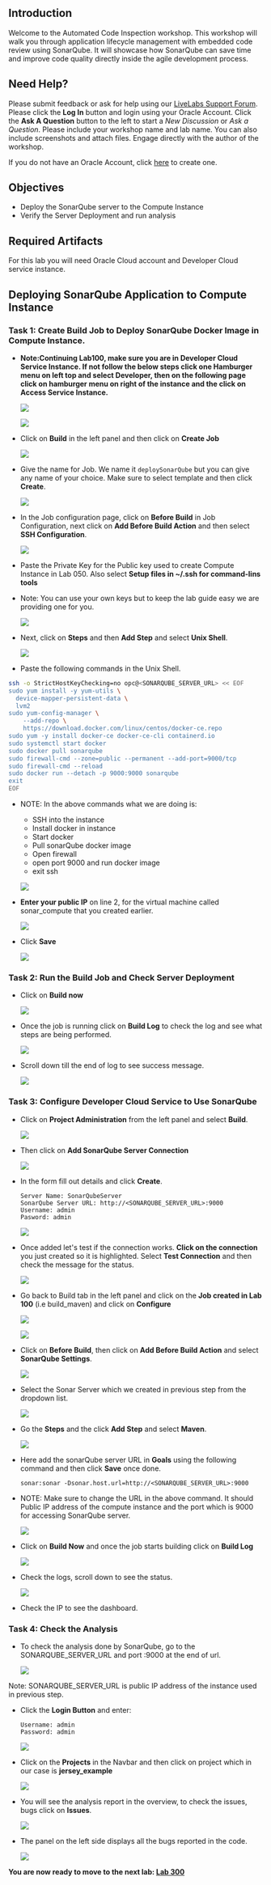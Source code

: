 <!-- ![](images/200/Picture200-lab.png)   -->

## Introduction

Welcome to the Automated Code Inspection workshop. This workshop will walk you through application lifecycle management with embedded code review using SonarQube. It will showcase how SonarQube can save time and improve code quality directly inside the agile development process.

## Need Help?
Please submit feedback or ask for help using our [LiveLabs Support Forum](https://community.oracle.com/tech/developers/categories/livelabsdiscussions). Please click the **Log In** button and login using your Oracle Account. Click the **Ask A Question** button to the left to start a *New Discussion* or *Ask a Question*.  Please include your workshop name and lab name.  You can also include screenshots and attach files.  Engage directly with the author of the workshop.

If you do not have an Oracle Account, click [here](https://profile.oracle.com/myprofile/account/create-account.jspx) to create one.
## Objectives

- Deploy the SonarQube server to the Compute Instance
- Verify the Server Deployment and run analysis

## Required Artifacts

For this lab you will need Oracle Cloud account and Developer Cloud service instance.

## Deploying SonarQube Application to Compute Instance

### Task 1: Create Build Job to Deploy SonarQube Docker Image in Compute Instance.

- **Note:Continuing Lab100, make sure you are in Developer Cloud Service Instance. If not follow the below steps click one Hamburger menu on left top and select Developer, then on the following page click on hamburger menu on right of the instance and the click on Access Service Instance.**

    ![](images/200/lab200_access_devcs_1.png)

    ![](images/200/lab200_access_devcs_2.png)

- Click on **Build** in the left panel and then click on **Create Job**

    ![](images/200/lab200_createBuildJob_1.png)

- Give the name for Job. We name it ```deploySonarQube``` but you can give any name of your choice. Make sure to select template and then click **Create**.

    ![](images/200/lab200_createBuildJob_2.png)

- In the Job configuration page, click on **Before Build** in Job Configuration, next click on **Add Before Build Action** and then select **SSH Configuration**.

    ![](images/200/lab200_createBuildJob_3.png)

- Paste the Private Key for the Public key used to create Compute Instance in Lab 050. Also select **Setup files in ~/.ssh for command-lins tools**

- Note: You can use your own keys but to keep the lab guide easy we are providing one for you.

    ![](images/200/lab200_createBuildJob_4.png)

- Next, click on **Steps** and then **Add Step** and select **Unix Shell**.

    ![](images/200/lab200_createBuildJob_5.png)

- Paste the following commands in the Unix Shell.  

```bash
ssh -o StrictHostKeyChecking=no opc@<SONARQUBE_SERVER_URL> << EOF
sudo yum install -y yum-utils \
  device-mapper-persistent-data \
  lvm2
sudo yum-config-manager \
    --add-repo \
    https://download.docker.com/linux/centos/docker-ce.repo
sudo yum -y install docker-ce docker-ce-cli containerd.io
sudo systemctl start docker
sudo docker pull sonarqube
sudo firewall-cmd --zone=public --permanent --add-port=9000/tcp
sudo firewall-cmd --reload
sudo docker run --detach -p 9000:9000 sonarqube
exit
EOF
```
- NOTE: In the above commands what we are doing is:
    - SSH into the instance
    - Install docker in instance
    - Start docker
    - Pull sonarQube docker image
    - Open firewall  
    - open port 9000 and run docker image
    - exit ssh

    ![](images/200/lab200_createBuildJob_6.png)

- **Enter your public IP** on line 2, for the virtual machine called sonar_compute that you created earlier.

  ![](images/200/LabGuide200-280aa8cd.png)

- Click **Save**

    ![](images/200/lab200_createBuildJob_7.png)

### Task 2: Run the Build Job and Check Server Deployment

- Click on **Build now**

    ![](images/200/lab200_createBuildJob_8.png)

- Once the job is running click on **Build Log** to check the log and see what steps are being performed.

    ![](images/200/lab200_runBuildJob_1.png)

- Scroll down till the end of log to see success message.

    ![](images/200/lab200_runBuildJob_2.png)

### Task 3: Configure Developer Cloud Service to Use SonarQube

- Click on **Project Administration** from the left panel and select **Build**.

  ![](images/200/LabGuide200-78822efb.png)

- Then click on **Add SonarQube Server Connection**

    ![](images/200/lab200_configureSonar_1.png)

- In the form fill out details and click **Create**.

  ```
  Server Name: SonarQubeServer
  SonarQube Server URL: http://<SONARQUBE_SERVER_URL>:9000
  Username: admin
  Pasword: admin
  ```
  ![](images/200/lab200_configureSonar_2.png)

- Once added let's test if the connection works. **Click on the connection** you just created so it is highlighted. Select **Test Connection** and then check the message for the status.

    ![](images/200/lab200_configureSonar_3.png)

- Go back to Build tab in the left panel and click on the **Job created in Lab 100** (i.e build_maven) and click on **Configure**

    ![](images/200/job_configure.png)

    ![](images/200/lab200_configureSonar_4.png)

- Click on **Before Build**, then click on **Add Before Build Action** and select **SonarQube Settings**.

    ![](images/200/lab200_configureSonar_5.png)

- Select the Sonar Server which we created in previous step from the dropdown list.

    ![](images/200/lab200_configureSonar_6.png)

- Go the **Steps** and the click **Add Step** and select **Maven**.

    ![](images/200/lab200_configureSonar_7.png)

- Here add the sonarQube server URL in **Goals** using the following command and then click **Save** once done.

  ```
  sonar:sonar -Dsonar.host.url=http://<SONARQUBE_SERVER_URL>:9000
  ```

- NOTE: Make sure to change the URL in the above command. It should Public IP address of the compute instance and the port which is 9000 for accessing SonarQube server.

    ![](images/200/lab200_configureSonar_8.png)

- Click on **Build Now** and once the job starts building click on **Build Log**

    ![](images/200/lab200_runBuild_1.png)

- Check the logs, scroll down to see the status.

    ![](images/200/lab200_runBuild_2.png)

- Check the IP to see the dashboard.


### Task 4: Check the Analysis

- To check the analysis done by SonarQube, go to the SONARQUBE_SERVER_URL and port :9000 at the end of url.

    ![](images/200/lab200_soarqube_dashboard.png)

Note: SONARQUBE_SERVER_URL is public IP address of the instance used in previous step.

- Click the **Login  Button** and enter:
  ```
  Username: admin
  Password: admin
  ```
  ![](images/200/1.png)

- Click on the **Projects** in the Navbar and then click on project which in our case is **jersey_example**

    ![](images/200/2.png)

- You will see the analysis report in the overview, to check the issues, bugs click on **Issues**.

    ![](images/200/3.png)

- The panel on the left side displays all the bugs reported in the code.

    ![](images/200/4.png)

 **You are now ready to move to the next lab: [Lab 300](LabGuide300.md)**
